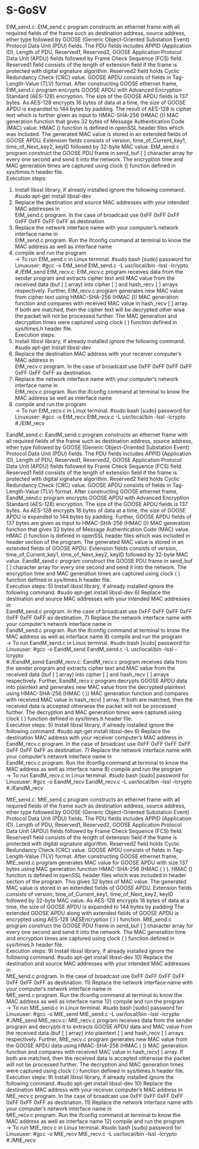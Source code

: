 # S-GoSV
EtM_send.c:
EtM_send.c program constructs an ethernet frame with all required fields of the frame such as destination address, source address, ether type followed by GOOSE (Generic Object-Oriented Substation Event) Protocol Data Unit (PDU) fields. The PDU fields includes APPID (Application ID), Length of PDU, Reserved1, Reserved2, GOOSE Application Protocol Data Unit (APDU) fields followed by Frame Check Sequence (FCS) field. Reserved1 field consists of the length of extension field if the frame is protected with digital signature algorithm. Reserved2 field holds Cyclic Redundancy Check (CRC) value. GOOSE APDU consists of fields in Tag-Length-Value (TLV) format. 
	After constructing GOOSE ethernet frame, EtM_send.c program encrypts GOOSE APDU with Advanced Encryption Standard (AES-128) encryption.  The size of the GOOSE APDU fields is 137 bytes. As AES-128 encrypts 16 bytes of data at a time, the size of GOOSE APDU is expanded to 144 bytes by padding. The result of AES-128 is cipher text which is further given as input to HMAC-SHA-256 (HMAC ()) MAC generation function that gives 32 bytes of Message Authentication Code (MAC) value. HMAC () function is defined in openSSL header files which was included. The generated MAC value is stored in an extended fields of GOOSE APDU.  Extension fields consists of version, time_of_Current_key1, time_of_Next_key2, keyID followed by 32-byte MAC value. 
	EtM_send.c program construct the GOOSE PDU frame in send_buf [ ] character array for every one second and send it into the network.  The encryption time and MAC generation times are captured using clock () function defined in sys/times.h header file.  
Execution steps:
1)	Install libssl library, if already installed ignore the following command. 
           #sudo apt-get install libssl-dev
2)	Replace the destination and source MAC addresses with your intended MAC addresses in  
            EtM_send.c program.
            In the case of broadcast use 0xFF 0xFF 0xFF 0xFF 0xFF 0xFF 0xFF as destination. 
3)	Replace the network interface name with your computer’s network interface name in  
            EtM_send.c program. 
Run the ifconfig command at terminal to know the MAC address as well as interface name
4)	compile and run the program  
            → To run EtM_send.c in Linux terminal.
            #sudo bash
            [sudo] password for Linuxuser:
            <enter password>
            #gcc -o EtM_send EtM_send.c -L usr/local/bin -lssl -lcrypto  
            #./EtM_send
EtM_recv.c:
	EtM_recv.c program receives data from the sender program and extracts cipher text and MAC value from the received data (buf [ ] array) into cipher [ ] and hash_recv [ ] arrays respectively. Further, EtM_recv.c program generates new MAC value from cipher text using HMAC-SHA-256 (HMAC ()) MAC generation function and compares with received MAC value in hash_recv [ ] array. If both are matched, then the cipher text will be decrypted other wise the packet will not be processed further. The MAC generation and decryption times were captured using clock ( ) function defined in sys/times.h header file.  
Execution steps:
1)	Install libssl library, if already installed ignore the following command. 
           #sudo apt-get install libssl-dev
2)	Replace the destination MAC address with your receiver computer’s MAC address in  
            EtM_recv.c program.
            In the case of broadcast use 0xFF 0xFF 0xFF 0xFF 0xFF 0xFF 0xFF as destination. 
3)	Replace the network interface name with your computer’s network interface name in  
            EtM_recv.c program. 
Run the ifconfig command at terminal to know the MAC address as well as interface name
4)	compile and run the program  
            → To run EtM_recv.c in Linux terminal.
            #sudo bash
            [sudo] password for Linuxuser:
            <enter password>
            #gcc -o EtM_recv EtM_recv.c -L usr/local/bin -lssl -lcrypto  
            #./EtM_recv


EandM_send.c:
EandM_send.c program constructs an ethernet frame with all required fields of the frame such as destination address, source address, ether type followed by GOOSE (Generic Object-Oriented Substation Event) Protocol Data Unit (PDU) fields. The PDU fields includes APPID (Application ID), Length of PDU, Reserved1, Reserved2, GOOSE Application Protocol Data Unit (APDU) fields followed by Frame Check Sequence (FCS) field. Reserved1 field consists of the length of extension field if the frame is protected with digital signature algorithm. Reserved2 field holds Cyclic Redundancy Check (CRC) value. GOOSE APDU consists of fields in Tag-Length-Value (TLV) format. 
	After constructing GOOSE ethernet frame, EandM_send.c program encrypts GOOSE APDU with Advanced Encryption Standard (AES-128) encryption.  The size of the GOOSE APDU fields is 137 bytes. As AES-128 encrypts 16 bytes of data at a time, the size of GOOSE APDU is expanded to 144 bytes by padding. Further, GOOSE APDU fields of 137 bytes are given as input to HMAC-SHA-256 (HMAC ()) MAC generation function that gives 32 bytes of Message Authentication Code (MAC) value. HMAC () function is defined in openSSL header files which was included in header section of the program. The generated MAC value is stored in an extended fields of GOOSE APDU.  Extension fields consists of version, time_of_Current_key1, time_of_Next_key2, keyID followed by 32-byte MAC value. 
	EandM_send.c program construct the GOOSE PDU frame in send_buf [ ] character array for every one second and send it into the network.  The encryption time and MAC generation times are captured using clock ( ) function defined in sys/times.h header file.  
Execution steps:
5)	Install libssl library, if already installed ignore the following command. 
           #sudo apt-get install libssl-dev
6)	Replace the destination and source MAC addresses with your intended MAC addresses in  
            EandM_send.c program.
            In the case of broadcast use 0xFF 0xFF 0xFF 0xFF 0xFF 0xFF 0xFF as destination. 
7)	Replace the network interface name with your computer’s network interface name in  
            EandM_send.c program. 
Run the ifconfig command at terminal to know the MAC address as well as interface name
8)	compile and run the program  
            → To run EandM_send.c in Linux terminal.
            #sudo bash
            [sudo] password for Linuxuser:
            <enter password>
            #gcc -o EandM_send EandM_send.c -L usr/local/bin -lssl -lcrypto  
            #./EandM_send
EandM_recv.c:
	EandM_recv.c program receives data from the sender program and extracts cipher text and MAC value from the received data (buf [ ] array) into cipher [ ] and hash_recv [ ] arrays respectively. Further, EandM_recv.c program decrypts GOOSE APDU data into plaintext and generates new MAC value from the decrypted plaintext using HMAC-SHA-256 (HMAC ( )) MAC generation function and compares with received MAC value in hash_recv[ ] array. If both are matched, then the received data is accepted otherwise the packet will not be processed further. The decryption and MAC generation times were captured using clock ( ) function defined in sys/times.h header file.  
Execution steps:
5)	Install libssl library, if already installed ignore the following command. 
           #sudo apt-get install libssl-dev
6)	Replace the destination MAC address with your receiver computer’s MAC address in  
            EandM_recv.c program.
            In the case of broadcast use 0xFF 0xFF 0xFF 0xFF 0xFF 0xFF 0xFF as destination. 
7)	Replace the network interface name with your computer’s network interface name in  
            EandM_recv.c program. 
Run the ifconfig command at terminal to know the MAC address as well as interface name
8)	compile and run the program  
            → To run EandM_recv.c in Linux terminal.
            #sudo bash
            [sudo] password for Linuxuser:
            <enter password>
            #gcc -o EandM_recv EandM_recv.c -L usr/local/bin -lssl -lcrypto  
            #./EandM_recv

MtE_send.c:
MtE_send.c program constructs an ethernet frame with all required fields of the frame such as destination address, source address, ether type followed by GOOSE (Generic Object-Oriented Substation Event) Protocol Data Unit (PDU) fields. The PDU fields includes APPID (Application ID), Length of PDU, Reserved1, Reserved2, GOOSE Application Protocol Data Unit (APDU) fields followed by Frame Check Sequence (FCS) field. Reserved1 field consists of the length of extension field if the frame is protected with digital signature algorithm. Reserved2 field holds Cyclic Redundancy Check (CRC) value. GOOSE APDU consists of fields in Tag-Length-Value (TLV) format. 
	After constructing GOOSE ethernet frame, MtE_send.c program generates MAC value for GOOSE APDU with size 137 bytes using MAC generation function HMAC-SHA-256 (HMAC ( ) ). HMAC () function is defined in openSSL header files which was included in header section of the program. This gives 32 bytes of MAC value. The generated MAC value is stored in an extended fields of GOOSE APDU.  Extension fields consists of version, time_of_Current_key1, time_of_Next_key2, keyID followed by 32-byte MAC value. As AES-128 encrypts 16 bytes of data at a time, the size of GOOSE APDU is expanded to 144 bytes by padding The extended GOOSE APDU along with extended fields of GOOSE APDU is encrypted using AES-128 (AESEncryption ( ) ) function. 
MtE_send.c program construct the GOOSE PDU frame in send_buf [ ] character array for every one second and send it into the network.  The MAC generation time and encryption times are captured using clock ( ) function defined in sys/times.h header file.  
Execution steps:
9)	Install libssl library, if already installed ignore the following command. 
           #sudo apt-get install libssl-dev
10)	Replace the destination and source MAC addresses with your intended MAC addresses in  
            MtE_send.c program.
            In the case of broadcast use 0xFF 0xFF 0xFF 0xFF 0xFF 0xFF 0xFF as destination. 
11)	Replace the network interface name with your computer’s network interface name in  
            MtE_send.c program. 
Run the ifconfig command at terminal to know the MAC address as well as interface name
12)	compile and run the program  
            → To run MtE_send.c in Linux terminal.
            #sudo bash
            [sudo] password for Linuxuser:
            <enter password>
            #gcc -o MtE_send MtE_send.c -L usr/local/bin -lssl -lcrypto  
            #./MtE_send
MtE_recv.c:
	MtE_recv.c program receives data from the sender program and decrypts it to extracts GOOSE APDU data and MAC value from the received data (buf [ ] array) into plaintext [ ] and hash_recv [ ] arrays respectively. Further, MtE_recv.c program generates new MAC value from the GOOSE APDU data using HMAC-SHA-256 (HMAC ( )) MAC generation function and compares with received MAC value in hash_recv[ ] array. If both are matched, then the received data is accepted otherwise the packet will not be processed further. The decryption and MAC generation times were captured using clock ( ) function defined in sys/times.h header file.  
Execution steps:
9)	Install libssl library, if already installed ignore the following command. 
           #sudo apt-get install libssl-dev
10)	Replace the destination MAC address with your receiver computer’s MAC address in  
            MtE_recv.c program.
            In the case of broadcast use 0xFF 0xFF 0xFF 0xFF 0xFF 0xFF 0xFF as destination. 
11)	Replace the network interface name with your computer’s network interface name in  
            MtE_recv.c program. 
Run the ifconfig command at terminal to know the MAC address as well as interface name
12)	compile and run the program  
            → To run MtE_recv.c in Linux terminal.
            #sudo bash
            [sudo] password for Linuxuser:
            <enter password>
            #gcc -o MtE_recv MtE_recv.c -L usr/local/bin -lssl -lcrypto  
            #./MtE_recv

